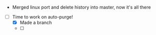 - Merged linux port and delete history into master, now it's all there
- [ ] Time to work on auto-purge!
	- [x] Made a branch
	- [ ] 